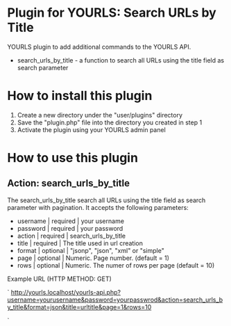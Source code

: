 Plugin for YOURLS: **Search URLs by Title**
===================

YOURLS plugin to add additional commands to the YOURLS API.

- search_urls_by_title - a function to search all URLs using the title field as search parameter

How to install this plugin
==========================
1. Create a new directory under the "user/plugins" directory
2. Save the "plugin.php" file into the directory you created in step 1
3. Activate the plugin using your YOURLS admin panel 

How to use this plugin
======================

## Action: search_urls_by_title

The search_urls_by_title search all URLs using the title field as search parameter with pagination. It accepts the following parameters:

- username | required | your username
- password | required | your password
- action | required | search_urls_by_title
- title | required | The title used in url creation
- format | optional | "jsonp", "json", "xml" or "simple" 
- page | optional | Numeric. Page number. (default = 1)
- rows | optional | Numeric. The numer of rows per page (default = 10)

Example URL (HTTP METHOD: GET)

`
http://yourls.localhost/yourls-api.php?username=yourusername&password=yourpasswrod&action=search_urls_by_title&format=json&title=urltitle&page=1&rows=10

`

